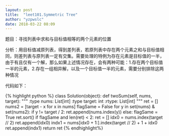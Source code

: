 ```yaml
---
layout: post
title:  "leet101.Symmetric Tree"
author: "yzpwslc"
date: 2018-03-22 08:09
---
```


<p>题目：寻找列表中求和与目标值相等的两个元素的位置</p>
<p>分析：用目标值减原列表，得到差列表，若原列表中存在两个元素之和与目标值相同，则差列表与原列表一定有交集。需要处理的特例为存在元素是目标值的一半，由于有且仅有一个解，那么如果上述情况存在，会有两种可能：1.存在两个目标值一半的元素，2.存在一组相异解，以及一个目标值一半的元素，需要分别排除这两种情况</p>
<p>代码如下：</p>
{% highlight python %}
class Solution(object):
    def twoSum(self, nums, target):
        """
        :type nums: List[int]
        :type target: int
        :rtype: List[int]
        """
        ret = []
        nums2 = [target - x for x in nums]
        flagSame = False
        for y in set(nums) & set(nums2):
            if y != target / 2:
                ret.append(nums.index(y))
            else:
                flagSame = True
        ret.sort()
        if flagSame and len(ret) < 2:
            ret = []
            idx0 = nums.index(target // 2)
            ret.append(idx0)
            indx1 = nums[idx0 + 1:].index(target // 2) + 1 + idx0
            ret.append(indx1)
        return ret
{% endhighlight%}
